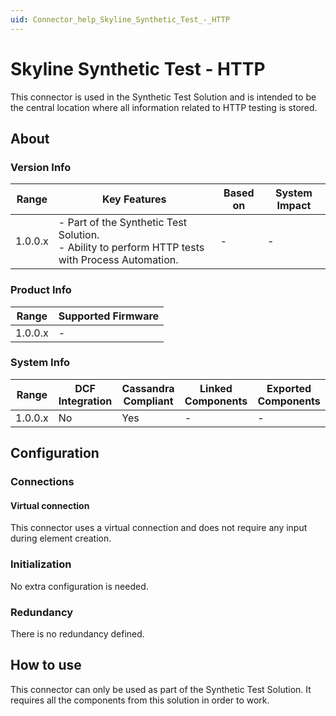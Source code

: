 ```yaml
---
uid: Connector_help_Skyline_Synthetic_Test_-_HTTP
---
```


# Skyline Synthetic Test - HTTP

This connector is used in the Synthetic Test Solution and is intended to be the central location where all information related to HTTP testing is stored.

## About

### Version Info

| Range | Key Features | Based on | System Impact |
|--|--|--|--|
| 1.0.0.x | - Part of the Synthetic Test Solution. <br>- Ability to perform HTTP tests with Process Automation. | - | - |

### Product Info

| Range     | Supported Firmware     |
|-----------|------------------------|
| 1.0.0.x   | -                      |

### System Info

| Range     | DCF Integration     | Cassandra Compliant     | Linked Components     | Exported Components     |
|-----------|---------------------|-------------------------|-----------------------|-------------------------|
| 1.0.0.x   | No                  | Yes                     | -                     | -                       |

## Configuration

### Connections

#### Virtual connection

This connector uses a virtual connection and does not require any input during element creation.

### Initialization

No extra configuration is needed.

### Redundancy

There is no redundancy defined.

## How to use

This connector can only be used as part of the Synthetic Test Solution. It requires all the components from this solution in order to work.
